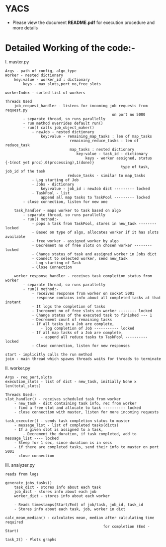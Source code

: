 # YACS

* Please view the document **README.pdf** for execution procedure and more details


# Detailed Working of the code:-

I. master.py

	Args - path of config, algo_type
	Worker - nested dictionary
		key:value - worker_id : dictionary
			keys - max_slots,port_no,free_slots

	workerIndex - sorted list of workers

	Threads Used
		job_request_handler - listens for incoming job requests from request.py
													on port no 5000
			- separate thread, so runs parallelly
			- run method overrides default run()
			- run() calls job_object_maker()
				- newJob - nested dictionary
					key:value - remaining_map_tasks : len of map_tasks
								 remaining_reduce_tasks : len of reduce_task
								 map_tasks : nested dictionary
								 	key:value - task_id : dictionary
										keys - worker assigned, status {-1(not yet proc),0(processing),1(done)}
														type of task, job_id of the task
								reduce_tasks - similar to map_tasks
				- Log starting of Job
				- Jobs - dictionary
					key:value - job_id : newJob dict --------- locked
				- TaskPool - list
					append all map tasks to TaskPool --------- locked
			- close connection, listen for new one

		task_handler - maps worker to task based on algo
			- separate thread, so runs parallelly
			- run() method:-
				- pops a task from TaskPool, stores in new_task -------- locked
				- Based on type of algo, allocates worker if it has slots available
				- free_worker - assigned worker by algo
				- Decrement no of free slots on chosen worker -------- locked
				- Change status of task and assigned worker in Jobs dict
				- Connect to selected worker, send new_task
				- Log starting of Task
				- Close Connection

		worker_response_handler - receives task completion status from worker
			- separate thread, so runs parallelly
			- run() method:-
				- receives response from worker on socket 5001
				- response contains info about all completed tasks at that instant
				- It logs the completion of tasks
				- Increment no of free slots on worker -------- locked
				- Change status of the executed task to finished --- 1
				- Decrement count of remaining tasks
				- If all tasks in a Job are complete,
				 	- log completion of Job ----------- locked
				- If all map tasks of a Job are complete,
					- append all reduce tasks to TaskPool ---------- locked
				- Close connection, listen for new responses

	start - implicitly calls the run method
	join - main thread which spawns threads waits for threads to terminate

II. worker.py

	Args - req_port,slots
	execution_slots - list of dict - new_task, initially None x len(total_slots)

	Threads Used:-
	slot_handler() - receives scheduled task from worker
		- new_task - dict containing task info, rec from worker
		- find a free slot and allocate to task ---------- locked
		- close connection with master, listen for more incoming requests

	task_executer() - sends task completion status to master
		- message_list - list of completed tasks(dicts)
		- If a given slot is assigned to a task,
			- Decrement the duration, if task completed, add to message_list ---- locked
		- Sleep for 1 sec, since duration is in secs
		- if there are completed tasks, send their info to master on port 5001
		- close connection

III. analyzer.py

	reads from logs

	generate_jobs_tasks()
		task_dict - stores info about each task
		job_dict - stores info about each job
		worker_dict - stores info about each worker

		- Reads timestamps(Start/End) of job/task, job_id, task_id
		- Stores info about each task, job, worker in dict

	calc_mean_median() - calculates mean, median after calculating time required
												for completion (End - Start)

	task_2() - Plots graphs
